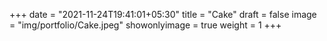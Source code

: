 +++
date = "2021-11-24T19:41:01+05:30"
title = "Cake"
draft = false
image = "img/portfolio/Cake.jpeg"
showonlyimage = true
weight = 1
+++
